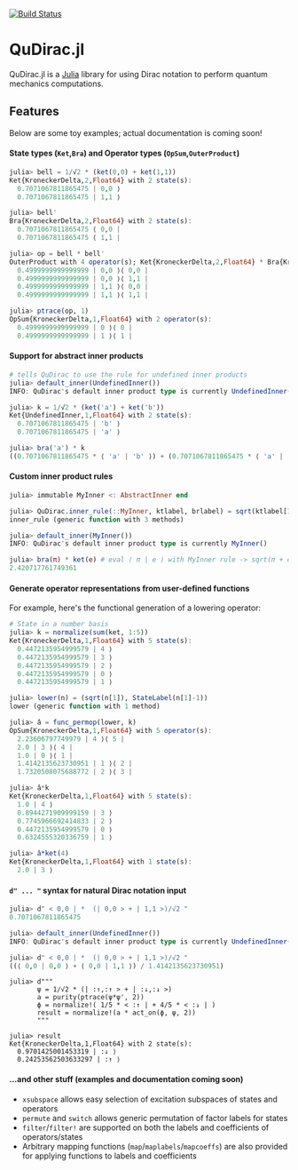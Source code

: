 [![Build Status](https://travis-ci.org/JuliaQuantum/QuDirac.jl.svg?branch=master)](https://travis-ci.org/JuliaQuantum/QuDirac.jl)
# QuDirac.jl

QuDirac.jl is a [Julia](http://julialang.org/) library for using Dirac notation to perform 
quantum mechanics computations. 

## Features

Below are some toy examples; actual documentation is coming soon! 

#### State types (`Ket`,`Bra`) and Operator types (`OpSum`,`OuterProduct`)

```julia
julia> bell = 1/√2 * (ket(0,0) + ket(1,1))
Ket{KroneckerDelta,2,Float64} with 2 state(s):
  0.7071067811865475 | 0,0 ⟩
  0.7071067811865475 | 1,1 ⟩

julia> bell'
Bra{KroneckerDelta,2,Float64} with 2 state(s):
  0.7071067811865475 ⟨ 0,0 |
  0.7071067811865475 ⟨ 1,1 |

julia> op = bell * bell'
OuterProduct with 4 operator(s); Ket{KroneckerDelta,2,Float64} * Bra{KroneckerDelta,2,Float64}:  
  0.4999999999999999 | 0,0 ⟩⟨ 0,0 |
  0.4999999999999999 | 0,0 ⟩⟨ 1,1 |
  0.4999999999999999 | 1,1 ⟩⟨ 0,0 |
  0.4999999999999999 | 1,1 ⟩⟨ 1,1 |

julia> ptrace(op, 1)
OpSum{KroneckerDelta,1,Float64} with 2 operator(s):
  0.4999999999999999 | 0 ⟩⟨ 0 |
  0.4999999999999999 | 1 ⟩⟨ 1 |
```

#### Support for abstract inner products

```julia
# tells QuDirac to use the rule for undefined inner products
julia> default_inner(UndefinedInner())
INFO: QuDirac's default inner product type is currently UndefinedInner()

julia> k = 1/√2 * (ket('a') + ket('b'))
Ket{UndefinedInner,1,Float64} with 2 state(s):
  0.7071067811865475 | 'b' ⟩
  0.7071067811865475 | 'a' ⟩

julia> bra('a') * k
((0.7071067811865475 * ⟨ 'a' | 'b' ⟩) + (0.7071067811865475 * ⟨ 'a' | 'a' ⟩))
```

#### Custom inner product rules

```julia
julia> immutable MyInner <: AbstractInner end

julia> QuDirac.inner_rule(::MyInner, ktlabel, brlabel) = sqrt(ktlabel[1]+brlabel[1])
inner_rule (generic function with 3 methods)

julia> default_inner(MyInner())
INFO: QuDirac's default inner product type is currently MyInner()

julia> bra(π) * ket(e) # eval ⟨ π | e ⟩ with MyInner rule -> sqrt(π + e)
2.420717761749361
```

#### Generate operator representations from user-defined functions

For example, here's the functional generation of a lowering operator: 

```julia
# State in a number basis
julia> k = normalize(sum(ket, 1:5))
Ket{KroneckerDelta,1,Float64} with 5 state(s):
  0.4472135954999579 | 4 ⟩
  0.4472135954999579 | 3 ⟩
  0.4472135954999579 | 2 ⟩
  0.4472135954999579 | 0 ⟩
  0.4472135954999579 | 1 ⟩

julia> lower(n) = (sqrt(n[1]), StateLabel(n[1]-1))
lower (generic function with 1 method)

julia> â = func_permop(lower, k)
OpSum{KroneckerDelta,1,Float64} with 5 operator(s):
  2.23606797749979 | 4 ⟩⟨ 5 |
  2.0 | 3 ⟩⟨ 4 |
  1.0 | 0 ⟩⟨ 1 |
  1.4142135623730951 | 1 ⟩⟨ 2 |
  1.7320508075688772 | 2 ⟩⟨ 3 |

julia> â*k
Ket{KroneckerDelta,1,Float64} with 5 state(s):
  1.0 | 4 ⟩
  0.8944271909999159 | 3 ⟩
  0.7745966692414833 | 2 ⟩
  0.4472135954999579 | 0 ⟩
  0.6324555320336759 | 1 ⟩

julia> â*ket(4)
Ket{KroneckerDelta,1,Float64} with 1 state(s):
  2.0 | 3 ⟩
```

#### `d" ... "` syntax for natural Dirac notation input

```julia
julia> d" < 0,0 | *  (| 0,0 > + | 1,1 >)/√2 "
0.7071067811865475

julia> default_inner(UndefinedInner())
INFO: QuDirac's default inner product type is currently UndefinedInner()

julia> d" < 0,0 | *  (| 0,0 > + | 1,1 >)/√2 "
((⟨ 0,0 | 0,0 ⟩ + ⟨ 0,0 | 1,1 ⟩) / 1.4142135623730951)
```

```
julia> d"""
       ψ = 1/√2 * (| :↑,:↑ > + | :↓,:↓ >)
       a = purity(ptrace(ψ*ψ', 2))
       ϕ = normalize!( 1/5 * < :↑ | + 4/5 * < :↓ | )
       result = normalize!(a * act_on(ϕ, ψ, 2))
       """

julia> result
Ket{KroneckerDelta,1,Float64} with 2 state(s):
  0.9701425001453319 | :↓ ⟩
  0.24253562503633297 | :↑ ⟩
```

#### ...and other stuff (examples and documentation coming soon)

- `xsubspace` allows easy selection of excitation subspaces of states and operators
- `permute` and `switch` allows generic permutation of factor labels for states
- `filter`/`filter!` are supported on both the labels and coefficients of operators/states
- Arbitrary mapping functions (`map`/`maplabels`/`mapcoeffs`) are also provided for applying functions to labels and coefficients
